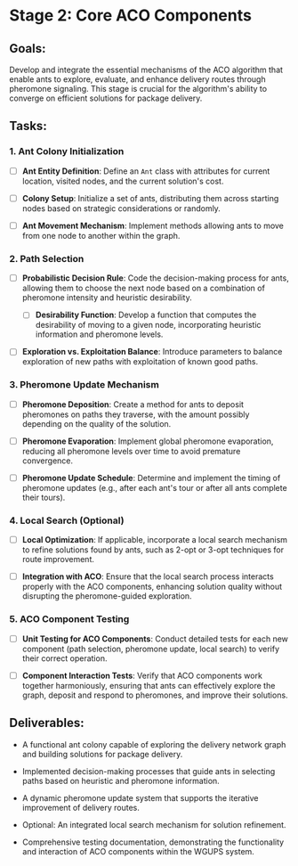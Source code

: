 # Stage 2: Core ACO Components

## Goals:
Develop and integrate the essential mechanisms of the ACO algorithm that enable ants to explore, evaluate, and enhance delivery routes through pheromone signaling. This stage is crucial for the algorithm's ability to converge on efficient solutions for package delivery.

## Tasks:

### 1. Ant Colony Initialization

- [ ] **Ant Entity Definition**: Define an `Ant` class with attributes for current location, visited nodes, and the current solution's cost.

- [ ] **Colony Setup**: Initialize a set of ants, distributing them across starting nodes based on strategic considerations or randomly.

- [ ] **Ant Movement Mechanism**: Implement methods allowing ants to move from one node to another within the graph.

### 2. Path Selection

- [ ] **Probabilistic Decision Rule**: Code the decision-making process for ants, allowing them to choose the next node based on a combination of pheromone intensity and heuristic desirability.

    - [ ] **Desirability Function**: Develop a function that computes the desirability of moving to a given node, incorporating heuristic information and pheromone levels.

- [ ] **Exploration vs. Exploitation Balance**: Introduce parameters to balance exploration of new paths with exploitation of known good paths.

### 3. Pheromone Update Mechanism

- [ ] **Pheromone Deposition**: Create a method for ants to deposit pheromones on paths they traverse, with the amount possibly depending on the quality of the solution.

- [ ] **Pheromone Evaporation**: Implement global pheromone evaporation, reducing all pheromone levels over time to avoid premature convergence.

- [ ] **Pheromone Update Schedule**: Determine and implement the timing of pheromone updates (e.g., after each ant's tour or after all ants complete their tours).

### 4. Local Search (Optional)

- [ ] **Local Optimization**: If applicable, incorporate a local search mechanism to refine solutions found by ants, such as 2-opt or 3-opt techniques for route improvement.

- [ ] **Integration with ACO**: Ensure that the local search process interacts properly with the ACO components, enhancing solution quality without disrupting the pheromone-guided exploration.

### 5. ACO Component Testing

- [ ] **Unit Testing for ACO Components**: Conduct detailed tests for each new component (path selection, pheromone update, local search) to verify their correct operation.

- [ ] **Component Interaction Tests**: Verify that ACO components work together harmoniously, ensuring that ants can effectively explore the graph, deposit and respond to pheromones, and improve their solutions.

## Deliverables:

- A functional ant colony capable of exploring the delivery network graph and building solutions for package delivery.

- Implemented decision-making processes that guide ants in selecting paths based on heuristic and pheromone information.

- A dynamic pheromone update system that supports the iterative improvement of delivery routes.

- Optional: An integrated local search mechanism for solution refinement.

- Comprehensive testing documentation, demonstrating the functionality and interaction of ACO components within the WGUPS system.

